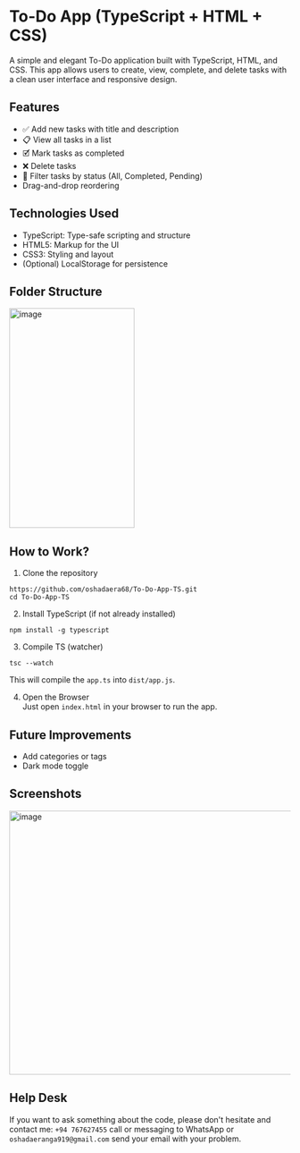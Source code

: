  # To-Do App (TypeScript + HTML + CSS)
 A simple and elegant To-Do application built with TypeScript, HTML, and CSS. This app allows users to create, view, complete, and delete tasks with a clean user interface and responsive design.

## Features
* ✅ Add new tasks with title and description
* 📋 View all tasks in a list
* 🗹 Mark tasks as completed
* ❌ Delete tasks
* 🔎 Filter tasks by status (All, Completed, Pending)
* Drag-and-drop reordering

## Technologies Used
* TypeScript: Type-safe scripting and structure
* HTML5: Markup for the UI
* CSS3: Styling and layout
* (Optional) LocalStorage for persistence

## Folder Structure
<img width="224" height="393" alt="image" src="https://github.com/user-attachments/assets/e30608f4-abb2-469e-9b1a-52f294d3d6f4" />

## How to Work?
1. Clone the repository
```
https://github.com/oshadaera68/To-Do-App-TS.git
cd To-Do-App-TS
```

2. Install TypeScript (if not already installed)
```npm
npm install -g typescript
```

3. Compile TS (watcher)
```
tsc --watch
```
This will compile the `app.ts` into `dist/app.js`.

4. Open the Browser <br>
Just open `index.html` in your browser to run the app.   

## Future Improvements
* Add categories or tags
* Dark mode toggle

## Screenshots
<img width="706" height="472" alt="image" src="https://github.com/user-attachments/assets/34734d18-d06a-4a7b-8cd2-8169ffeb9516" />

## Help Desk
If you want to ask something about the code, please don't hesitate and contact me: `+94 767627455` call or messaging to WhatsApp or `oshadaeranga919@gmail.com` send your email with your problem.
